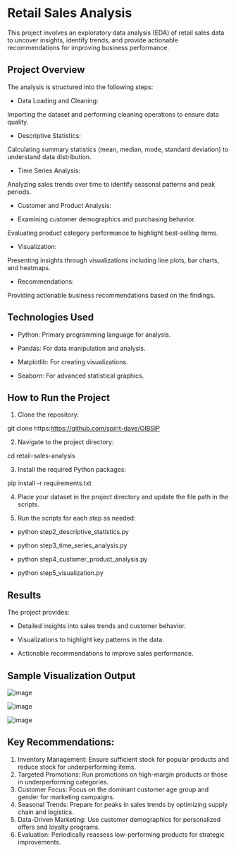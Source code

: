 # Retail Sales Analysis

This project involves an exploratory data analysis (EDA) of retail sales data to uncover insights, identify trends, and provide actionable recommendations for improving business performance.

## Project Overview

The analysis is structured into the following steps:

- Data Loading and Cleaning:

Importing the dataset and performing cleaning operations to ensure data quality.

- Descriptive Statistics:

Calculating summary statistics (mean, median, mode, standard deviation) to understand data distribution.

- Time Series Analysis:

Analyzing sales trends over time to identify seasonal patterns and peak periods.

- Customer and Product Analysis:

- Examining customer demographics and purchasing behavior.

Evaluating product category performance to highlight best-selling items.

- Visualization:

Presenting insights through visualizations including line plots, bar charts, and heatmaps.

- Recommendations:

Providing actionable business recommendations based on the findings.

## Technologies Used

- Python: Primary programming language for analysis.

- Pandas: For data manipulation and analysis.

- Matplotlib: For creating visualizations.

- Seaborn: For advanced statistical graphics.

## How to Run the Project

1. Clone the repository:

git clone https:https://github.com/spirit-dave/OIBSIP

2. Navigate to the project directory:

cd retail-sales-analysis

3. Install the required Python packages:

pip install -r requirements.txt

4. Place your dataset in the project directory and update the file path in the scripts.

5. Run the scripts for each step as needed:
  
- python step2_descriptive_statistics.py

- python step3_time_series_analysis.py

- python step4_customer_product_analysis.py

- python step5_visualization.py

## Results

The project provides:

- Detailed insights into sales trends and customer behavior.

- Visualizations to highlight key patterns in the data.

- Actionable recommendations to improve sales performance.

## Sample Visualization Output

![image](https://github.com/user-attachments/assets/628289b8-b92e-4de2-855b-ee7f526e7f48)

![image](https://github.com/user-attachments/assets/49ce58cd-c896-49ac-9ab2-2c4cbea8d20e)

![image](https://github.com/user-attachments/assets/54546c37-8c7d-481b-88c9-350962559257)

## Key Recommendations:

1.	Inventory Management: Ensure sufficient stock for popular products and reduce stock for underperforming items.
2.	Targeted Promotions: Run promotions on high-margin products or those in underperforming categories.
3.	Customer Focus: Focus on the dominant customer age group and gender for marketing campaigns.
4.	Seasonal Trends: Prepare for peaks in sales trends by optimizing supply chain and logistics.
5.	Data-Driven Marketing: Use customer demographics for personalized offers and loyalty programs.
6.	Evaluation: Periodically reassess low-performing products for strategic improvements.


